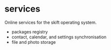 # services

Online services for the skift operating system.

- packages registry
- contact, calendar, and settings synchronisation
- file and photo storage

